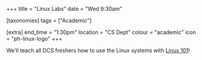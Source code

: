 +++
title = "Linux Labs"
date = "Wed 9:30am"

[taxonomies]
tags = ["Academic"]

[extra]
end_time = "1:30pm"
location = "CS Dept"
colour = "academic"
icon = "ph-linux-logo"
+++

We'll teach all DCS freshers how to use the Linux systems with [Linux 101](@/resources/linux-101/index.md)!
